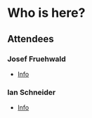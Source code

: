 # Who is here?

## Attendees

### Josef Fruehwald

- [Info](people/josef-fruehwald.md)

### Ian Schneider

- [Info](people/ian.md)
